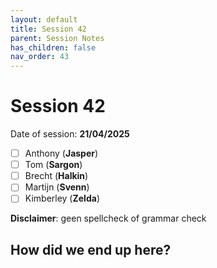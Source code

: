 ```yaml
---
layout: default
title: Session 42
parent: Session Notes
has_children: false
nav_order: 43
---
```

# Session 42
Date of session: **21/04/2025**

- [ ] Anthony (**Jasper**)
- [ ] Tom (**Sargon**)
- [ ] Brecht (**Halkin**)
- [ ] Martijn (**Svenn**)
- [ ] Kimberley (**Zelda**)

**Disclaimer**: geen spellcheck of grammar check
## How did we end up here?